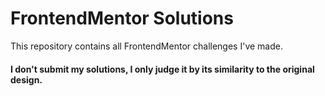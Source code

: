 # FrontendMentor Solutions

This repository contains all FrontendMentor challenges I've made.

#### I don't submit my solutions, I only judge it by its similarity to the original design.

